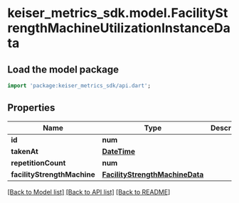 # keiser_metrics_sdk.model.FacilityStrengthMachineUtilizationInstanceData

## Load the model package
```dart
import 'package:keiser_metrics_sdk/api.dart';
```

## Properties
Name | Type | Description | Notes
------------ | ------------- | ------------- | -------------
**id** | **num** |  | 
**takenAt** | [**DateTime**](DateTime.md) |  | 
**repetitionCount** | **num** |  | 
**facilityStrengthMachine** | [**FacilityStrengthMachineData**](FacilityStrengthMachineData.md) |  | [optional] 

[[Back to Model list]](../README.md#documentation-for-models) [[Back to API list]](../README.md#documentation-for-api-endpoints) [[Back to README]](../README.md)


